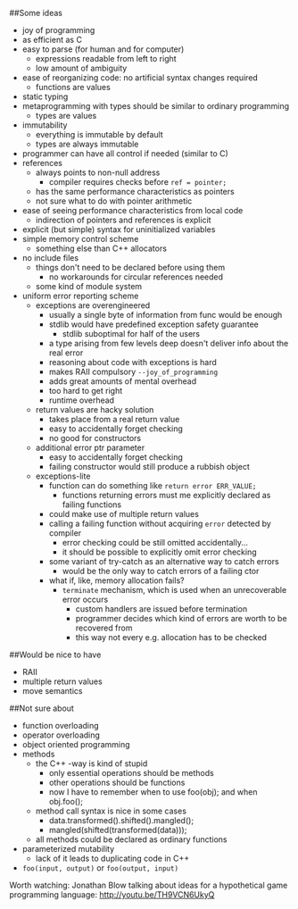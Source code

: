 ##Some ideas
- joy of programming
- as efficient as C
- easy to parse (for human and for computer)
	- expressions readable from left to right
	- low amount of ambiguity
- ease of reorganizing code: no artificial syntax changes required
	- functions are values
- static typing
- metaprogramming with types should be similar to ordinary programming
	- types are values
- immutability
	- everything is immutable by default
	- types are always immutable
- programmer can have all control if needed (similar to C)
- references
	- always points to non-null address
		- compiler requires checks before `ref = pointer;`
	- has the same performance characteristics as pointers
	- not sure what to do with pointer arithmetic
- ease of seeing performance characteristics from local code
	- indirection of pointers and references is explicit
- explicit (but simple) syntax for uninitialized variables
- simple memory control scheme
	- something else than C++ allocators
- no include files
	- things don't need to be declared before using them
		- no workarounds for circular references needed
	- some kind of module system
- uniform error reporting scheme
	- exceptions are overengineered
		- usually a single byte of information from func would be enough
		- stdlib would have predefined exception safety guarantee
			- stdlib suboptimal for half of the users
		- a type arising from few levels deep doesn't deliver info about the real error
		- reasoning about code with exceptions is hard
		- makes RAII compulsory `--joy_of_programming`
		- adds great amounts of mental overhead
		- too hard to get right
		- runtime overhead
	- return values are hacky solution
		- takes place from a real return value
		- easy to accidentally forget checking
		- no good for constructors
	- additional error ptr parameter
		- easy to accidentally forget checking
		- failing constructor would still produce a rubbish object
	- exceptions-lite
		- function can do something like `return error ERR_VALUE;`
			- functions returning errors must me explicitly declared as failing functions
		- could make use of multiple return values
		- calling a failing function without acquiring `error` detected by compiler
			- error checking could be still omitted accidentally...
			- it should be possible to explicitly omit error checking
		- some variant of try-catch as an alternative way to catch errors
			- would be the only way to catch errors of a failing ctor
		- what if, like, memory allocation fails?
			- `terminate` mechanism, which is used when an unrecoverable error occurs
				- custom handlers are issued before termination
				- programmer decides which kind of errors are worth to be recovered from
				- this way not every e.g. allocation has to be checked

##Would be nice to have
- RAII
- multiple return values
- move semantics

##Not sure about
- function overloading
- operator overloading
- object oriented programming
- methods
	- the C++ -way is kind of stupid
		- only essential operations should be methods
		- other operations should be functions
		- now I have to remember when to use foo(obj); and when obj.foo();
	- method call syntax is nice in some cases
		- data.transformed().shifted().mangled();
		- mangled(shifted(transformed(data)));
	- all methods could be declared as ordinary functions
- parameterized mutability
	- lack of it leads to duplicating code in C++
- `foo(input, output)` or `foo(output, input)`

Worth watching: Jonathan Blow talking about ideas for a hypothetical game programming language: http://youtu.be/TH9VCN6UkyQ
